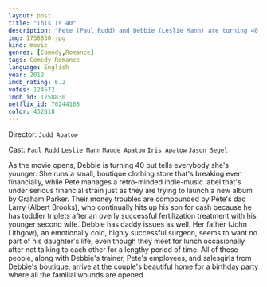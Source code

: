 ```yaml
---
layout: post
title: "This Is 40"
description: "Pete (Paul Rudd) and Debbie (Leslie Mann) are turning 40. But instead of celebrating, they're mired in a mid-life crisis with unruly kids, debt and unhappiness mounding. Pete's record label is failing and Debbie is unable to come to terms with her aging body. As Pete's 40th birthday party arrives, Pete and Debbie are going to have to rely on family, friends, employees, fitness trainers, aging rockers and ultimately each other to come to terms with life at age 40..."
img: 1758830.jpg
kind: movie
genres: [Comedy,Romance]
tags: Comedy Romance 
language: English
year: 2012
imdb_rating: 6.2
votes: 124572
imdb_id: 1758830
netflix_id: 70244168
color: 432818
---
```

Director: `Judd Apatow`  

Cast: `Paul Rudd` `Leslie Mann` `Maude Apatow` `Iris Apatow` `Jason Segel` 

As the movie opens, Debbie is turning 40 but tells everybody she's younger. She runs a small, boutique clothing store that's breaking even financially, while Pete manages a retro-minded indie-music label that's under serious financial strain just as they are trying to launch a new album by Graham Parker. Their money troubles are compounded by Pete's dad Larry (Albert Brooks), who continually hits up his son for cash because he has toddler triplets after an overly successful fertilization treatment with his younger second wife. Debbie has daddy issues as well. Her father (John Lithgow), an emotionally cold, highly successful surgeon, seems to want no part of his daughter's life, even though they meet for lunch occasionally after not talking to each other for a lengthy period of time. All of these people, along with Debbie's trainer, Pete's employees, and salesgirls from Debbie's boutique, arrive at the couple's beautiful home for a birthday party where all the familial wounds are opened.